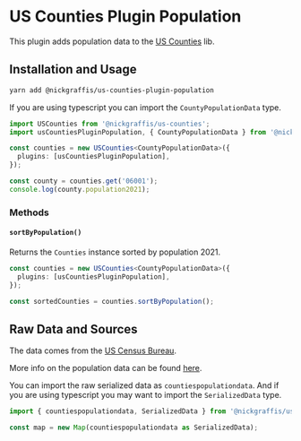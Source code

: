 # US Counties Plugin Population

This plugin adds population data to the [US Counties]() lib.

## Installation and Usage

```bash
yarn add @nickgraffis/us-counties-plugin-population
```

If you are using typescript you can import the `CountyPopulationData` type.

```ts
import USCounties from '@nickgraffis/us-counties';
import usCountiesPluginPopulation, { CountyPopulationData } from '@nickgraffis/us-counties-plugin-population';

const counties = new USCounties<CountyPopulationData>({
  plugins: [usCountiesPluginPopulation],
});

const county = counties.get('06001');
console.log(county.population2021);
```

### Methods

#### `sortByPopulation()`
Returns the `Counties` instance sorted by population 2021.

```ts
const counties = new USCounties<CountyPopulationData>({
  plugins: [usCountiesPluginPopulation],
});

const sortedCounties = counties.sortByPopulation();
```

## Raw Data and Sources

The data comes from the [US Census Bureau](https://www.census.gov). 

More info on the population data can be found [here](https://www2.census.gov/programs-surveys/popest/technical-documentation/file-layouts/2020-2021/CO-EST2021-ALLDATA.pdf).

You can import the raw serialized data as `countiespopulationdata`. And if you are using typescript you may want to import the `SerializedData` type.

```ts
import { countiespopulationdata, SerializedData } from '@nickgraffis/us-counties-plugin-population';

const map = new Map(countiespopulationdata as SerializedData);
```
